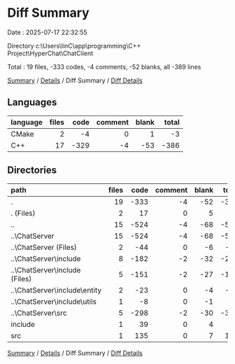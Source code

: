 # Diff Summary

Date : 2025-07-17 22:32:55

Directory c:\\Users\\linC\\app\\programming\\C++ Project\\HyperChat\\ChatClient

Total : 19 files,  -333 codes, -4 comments, -52 blanks, all -389 lines

[Summary](results.md) / [Details](details.md) / Diff Summary / [Diff Details](diff-details.md)

## Languages
| language | files | code | comment | blank | total |
| :--- | ---: | ---: | ---: | ---: | ---: |
| CMake | 2 | -4 | 0 | 1 | -3 |
| C++ | 17 | -329 | -4 | -53 | -386 |

## Directories
| path | files | code | comment | blank | total |
| :--- | ---: | ---: | ---: | ---: | ---: |
| . | 19 | -333 | -4 | -52 | -389 |
| . (Files) | 2 | 17 | 0 | 5 | 22 |
| .. | 15 | -524 | -4 | -68 | -596 |
| ..\\ChatServer | 15 | -524 | -4 | -68 | -596 |
| ..\\ChatServer (Files) | 2 | -44 | 0 | -6 | -50 |
| ..\\ChatServer\\include | 8 | -182 | -2 | -32 | -216 |
| ..\\ChatServer\\include (Files) | 5 | -151 | -2 | -27 | -180 |
| ..\\ChatServer\\include\\entity | 2 | -23 | 0 | -4 | -27 |
| ..\\ChatServer\\include\\utils | 1 | -8 | 0 | -1 | -9 |
| ..\\ChatServer\\src | 5 | -298 | -2 | -30 | -330 |
| include | 1 | 39 | 0 | 4 | 43 |
| src | 1 | 135 | 0 | 7 | 142 |

[Summary](results.md) / [Details](details.md) / Diff Summary / [Diff Details](diff-details.md)